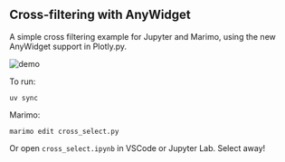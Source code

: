 ## Cross-filtering with AnyWidget

A simple cross filtering example for Jupyter and Marimo, using the new AnyWidget support in Plotly.py.

![demo](demo.gif)

To run:
```
uv sync
```

Marimo:
```
marimo edit cross_select.py
```

Or open `cross_select.ipynb` in VSCode or Jupyter Lab. Select away!